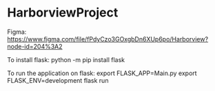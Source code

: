 # HarborviewProject
Figma: https://www.figma.com/file/fPdyCzo3GOxgbDn6XUp6po/Harborview?node-id=204%3A2

To install flask:
python -m pip install flask

To run the application on flask:
export FLASK_APP=Main.py
export FLASK_ENV=development
flask run
